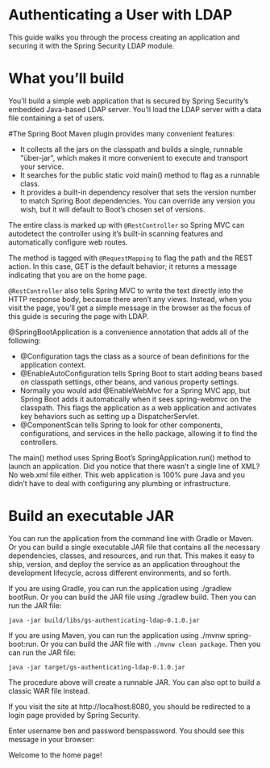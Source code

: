 # Authenticating a User with LDAP
This guide walks you through the process creating an application and securing it with the Spring Security LDAP module.

# What you’ll build
You’ll build a simple web application that is secured by Spring Security’s embedded Java-based LDAP server. You’ll load the LDAP server with a data file containing a set of users.

#The Spring Boot Maven plugin provides many convenient features:

- It collects all the jars on the classpath and builds a single, runnable "über-jar", which makes it more convenient to execute and transport your service.
- It searches for the public static void main() method to flag as a runnable class.
- It provides a built-in dependency resolver that sets the version number to match Spring Boot dependencies. You can override any version you wish, but it will default to Boot’s chosen set of versions.


The entire class is marked up with ``@RestController`` so Spring MVC can autodetect the controller using it’s built-in scanning features and automatically configure web routes.

The method is tagged with ``@RequestMapping`` to flag the path and the REST action. In this case, GET is the default behavior; it returns a message indicating that you are on the home page.

``@RestController`` also tells Spring MVC to write the text directly into the HTTP response body, because there aren’t any views. Instead, when you visit the page, you’ll get a simple message in the browser as the focus of this guide is securing the page with LDAP.



@SpringBootApplication is a convenience annotation that adds all of the following:

- @Configuration tags the class as a source of bean definitions for the application context.
- @EnableAutoConfiguration tells Spring Boot to start adding beans based on classpath settings, other beans, and various property settings.
- Normally you would add @EnableWebMvc for a Spring MVC app, but Spring Boot adds it automatically when it sees spring-webmvc on the classpath. This flags the application as a web application and activates key behaviors such as setting up a DispatcherServlet.
- @ComponentScan tells Spring to look for other components, configurations, and services in the hello package, allowing it to find the controllers.

The main() method uses Spring Boot’s SpringApplication.run() method to launch an application. Did you notice that there wasn’t a single line of XML? No web.xml file either. This web application is 100% pure Java and you didn’t have to deal with configuring any plumbing or infrastructure.

# Build an executable JAR
You can run the application from the command line with Gradle or Maven. Or you can build a single executable JAR file that contains all the necessary dependencies, classes, and resources, and run that. This makes it easy to ship, version, and deploy the service as an application throughout the development lifecycle, across different environments, and so forth.

If you are using Gradle, you can run the application using ./gradlew bootRun. Or you can build the JAR file using ./gradlew build. Then you can run the JAR file:

```
java -jar build/libs/gs-authenticating-ldap-0.1.0.jar
```

If you are using Maven, you can run the application using ./mvnw spring-boot:run. Or you can build the JAR file with ``./mvnw clean package``. Then you can run the JAR file:

```
java -jar target/gs-authenticating-ldap-0.1.0.jar
```

The procedure above will create a runnable JAR. You can also opt to build a classic WAR file instead.

If you visit the site at http://localhost:8080, you should be redirected to a login page provided by Spring Security.

Enter username ben and password benspassword. You should see this message in your browser:

Welcome to the home page!